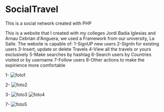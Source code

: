 # SocialTravel
This is a social network created with PHP

This is a website that I created with my colleges Jordi Badia Iglesias and Arnau Cebrian d'Anguera, we used a Framework from our university, La Salle. The website is capable of:
1-SignUP new users
2-SignIn for existing users
3-Insert, update or delete Travels
4-View all the travels or yours exclusively
5-Make searches by hashtag
6-Search users by Countries visited or by username
7-Follow users
8-Other actions to make the expirience more comfortable

1-
![foto1](https://cloud.githubusercontent.com/assets/10881908/9830668/95a85194-5937-11e5-857a-7cdfd0f0361f.png)

2-
![foto2](https://cloud.githubusercontent.com/assets/10881908/9830671/9b34ad88-5937-11e5-8616-baa831c3adfd.png)

3-
![foto3](https://cloud.githubusercontent.com/assets/10881908/9830673/9ebee9fa-5937-11e5-9913-41c2081acde0.png)
![foto4](https://cloud.githubusercontent.com/assets/10881908/9830674/a2368bc4-5937-11e5-8027-864e7b60060b.png)

7-
![foto5](https://cloud.githubusercontent.com/assets/10881908/9830675/a5ed6fee-5937-11e5-8c54-8c89fc27db89.png)
